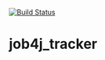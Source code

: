 [![Build Status](https://travis-ci.org/i1rr/job4j_tracker.svg?branch=master)](https://travis-ci.org/i1rr/job4j_tracker)

# job4j_tracker